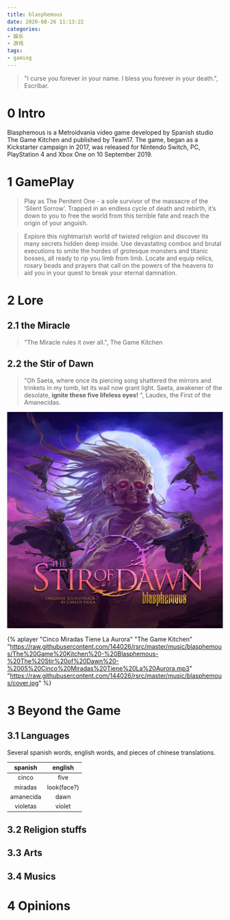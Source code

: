 ```yaml
---
title: blasphemous
date: 2020-08-26 11:13:22
categories:
- 娱乐
- 游戏
tags:
- gaming
---
```


> "I curse you forever in your name. I bless you forever in your death.", Escribar.

<!--more-->

# 0 Intro

Blasphemous is a Metroidvania video game developed by Spanish studio The Game Kitchen and published by Team17. The game, began as a Kickstarter campaign in 2017, was released for Nintendo Switch, PC, PlayStation 4 and Xbox One on 10 September 2019.

# 1 GamePlay

> Play as The Penitent One - a sole survivor of the massacre of the ‘Silent Sorrow’. Trapped in an endless cycle of death and rebirth, it’s down to you to free the world from this terrible fate and reach the origin of your anguish.

> Explore this nightmarish world of twisted religion and discover its many secrets hidden deep inside. Use devastating combos and brutal executions to smite the hordes of grotesque monsters and titanic bosses, all ready to rip you limb from limb. Locate and equip relics, rosary beads and prayers that call on the powers of the heavens to aid you in your quest to break your eternal damnation.


# 2 Lore

## 2.1 the Miracle

> "The Miracle rules it over all.", The Game Kitchen

## 2.2 the Stir of Dawn

> "Oh Saeta, where once its piercing song shattered the mirrors and trinkets in my tomb, let its wail now grant light. Saeta, awakener of the desolate, **ignite these five lifeless eyes!** ", Laudes, the First of the Amanecidas.

<img src="https://raw.githubusercontent.com/144026/rsrc/master/music/blasphemous/cover.jpg" style="zoom:50%" />

{% aplayer "Cinco Miradas Tiene La Aurora" "The Game Kitchen"  "https://raw.githubusercontent.com/144026/rsrc/master/music/blasphemous/The%20Game%20Kitchen%20-%20Blasphemous-%20The%20Stir%20of%20Dawn%20-%2005%20Cinco%20Miradas%20Tiene%20La%20Aurora.mp3" "https://raw.githubusercontent.com/144026/rsrc/master/music/blasphemous/cover.jpg" %}


# 3 Beyond the Game

## 3.1 Languages

Several spanish words, english words, and pieces of chinese translations.

|spanish|english|
|:-:|:-:|
|cinco|five|
|miradas|look(face?)|
|amanecida|dawn|
|violetas|violet|

## 3.2 Religion stuffs

## 3.3 Arts

## 3.4 Musics

# 4 Opinions
